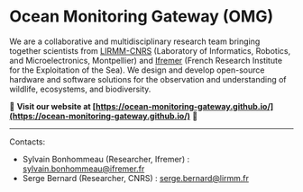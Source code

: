# Ocean Monitoring Gateway (OMG)

We are a collaborative and multidisciplinary research team bringing together scientists from [LIRMM-CNRS](https://www.lirmm.fr/lirmm-en/) (Laboratory of Informatics, Robotics, and Microelectronics, Montpellier) and [Ifremer](https://www.ifremer.fr/en) (French Research Institute for the Exploitation of the Sea). We design and develop open-source hardware and software solutions for the observation and understanding of wildlife, ecosystems, and biodiversity.

🌊 **Visit our website at [https://ocean-monitoring-gateway.github.io/](https://ocean-monitoring-gateway.github.io/)** 🌊

--- 

Contacts:

- Sylvain Bonhommeau (Researcher, Ifremer) : sylvain.bonhommeau@ifremer.fr
- Serge Bernard (Researcher, CNRS) : serge.bernard@lirmm.fr
